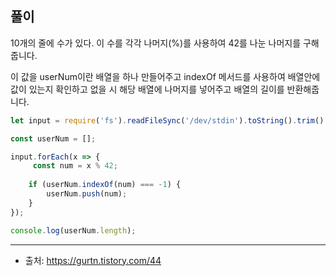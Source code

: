 ## 풀이
10개의 줄에 수가 있다. 이 수를 각각 나머지(%)를 사용하여 42를 나눈 나머지를 구해줍니다.

이 값을 userNum이란 배열을 하나 만들어주고 indexOf 메서드를 사용하여 배열안에 값이 있는지 확인하고 없을 시 해당 배열에 나머지를 넣어주고 배열의 길이를 반환해줍니다.

```js
let input = require('fs').readFileSync('/dev/stdin').toString().trim().split('\n');

const userNum = [];

input.forEach(x => {
     const num = x % 42;
    
    if (userNum.indexOf(num) === -1) {
        userNum.push(num);
    }
});

console.log(userNum.length);
```

___

- 출처: https://gurtn.tistory.com/44